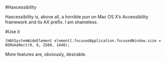 #Haxcessibility

Haxcessibility is, above all, a horrible pun on Mac OS X’s Accessibility framework and its AX prefix. I am shameless.


#Use it

	[HAXSystemWideElement element].focusedApplication.focusedWindow.size = NSMakeRect(0, 0, 2560, 1440);

More features are, obviously, desirable.
